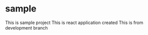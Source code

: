 # sample

This is sample project
This is react application created
  This is from development branch
